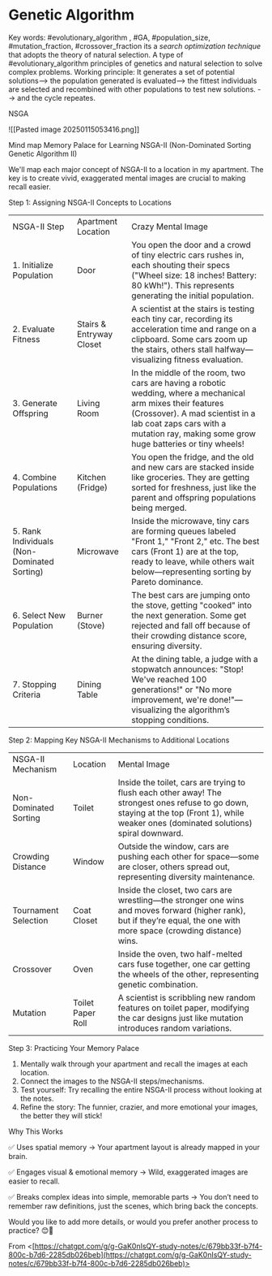 
# Genetic Algorithm
Key words: #evolutionary_algorithm , #GA, #population_size, #mutation_fraction, #crossover_fraction 
its a *search optimization technique* that adopts the theory of natural selection. 
A type of #evolutionary_algorithm 
principles of genetics and natural selection to solve complex problems.
Working principle:
It generates a set of potential solutions--> the population generated is evaluated--> the fittest individuals are selected and recombined with other populations to test new solutions. --> and the cycle repeates.


NSGA

![[Pasted image 20250115053416.png]]




Mind map
Memory Palace for Learning NSGA-II (Non-Dominated Sorting Genetic Algorithm II)

We'll map each major concept of NSGA-II to a location in my apartment. The key is to create vivid, exaggerated mental images are crucial to making recall easier.

Step 1: Assigning NSGA-II Concepts to Locations

|                                             |                          |                                                                                                                                                                                                                                         |
| ------------------------------------------- | ------------------------ | --------------------------------------------------------------------------------------------------------------------------------------------------------------------------------------------------------------------------------------- |
| NSGA-II Step                                | Apartment Location       | Crazy Mental Image                                                                                                                                                                                                                      |
| 1. Initialize Population                    | Door                     | You open the door and a crowd of tiny electric cars rushes in, each shouting their specs ("Wheel size: 18 inches! Battery: 80 kWh!"). This represents generating the initial population.                                                |
| 2. Evaluate Fitness                         | Stairs & Entryway Closet | A scientist at the stairs is testing each tiny car, recording its acceleration time and range on a clipboard. Some cars zoom up the stairs, others stall halfway—visualizing fitness evaluation.                                        |
| 3. Generate Offspring                       | Living Room              | In the middle of the room, two cars are having a robotic wedding, where a mechanical arm mixes their features (Crossover). A mad scientist in a lab coat zaps cars with a mutation ray, making some grow huge batteries or tiny wheels! |
| 4. Combine Populations                      | Kitchen (Fridge)         | You open the fridge, and the old and new cars are stacked inside like groceries. They are getting sorted for freshness, just like the parent and offspring populations being merged.                                                    |
| 5. Rank Individuals (Non-Dominated Sorting) | Microwave                | Inside the microwave, tiny cars are forming queues labeled "Front 1," "Front 2," etc. The best cars (Front 1) are at the top, ready to leave, while others wait below—representing sorting by Pareto dominance.                         |
| 6. Select New Population                    | Burner (Stove)           | The best cars are jumping onto the stove, getting "cooked" into the next generation. Some get rejected and fall off because of their crowding distance score, ensuring diversity.                                                       |
| 7. Stopping Criteria                        | Dining Table             | At the dining table, a judge with a stopwatch announces: "Stop! We've reached 100 generations!" or "No more improvement, we're done!"—visualizing the algorithm’s stopping conditions.                                                  |

Step 2: Mapping Key NSGA-II Mechanisms to Additional Locations

|   |   |   |
|---|---|---|
|NSGA-II Mechanism|Location|Mental Image|
|Non-Dominated Sorting|Toilet|Inside the toilet, cars are trying to flush each other away! The strongest ones refuse to go down, staying at the top (Front 1), while weaker ones (dominated solutions) spiral downward.|
|Crowding Distance|Window|Outside the window, cars are pushing each other for space—some are closer, others spread out, representing diversity maintenance.|
|Tournament Selection|Coat Closet|Inside the closet, two cars are wrestling—the stronger one wins and moves forward (higher rank), but if they’re equal, the one with more space (crowding distance) wins.|
|Crossover|Oven|Inside the oven, two half-melted cars fuse together, one car getting the wheels of the other, representing genetic combination.|
|Mutation|Toilet Paper Roll|A scientist is scribbling new random features on toilet paper, modifying the car designs just like mutation introduces random variations.|

Step 3: Practicing Your Memory Palace

1. Mentally walk through your apartment and recall the images at each location.
2. Connect the images to the NSGA-II steps/mechanisms.
3. Test yourself: Try recalling the entire NSGA-II process without looking at the notes.
4. Refine the story: The funnier, crazier, and more emotional your images, the better they will stick!

Why This Works

✅ Uses spatial memory → Your apartment layout is already mapped in your brain.

✅ Engages visual & emotional memory → Wild, exaggerated images are easier to recall.

✅ Breaks complex ideas into simple, memorable parts → You don’t need to remember raw definitions, just the scenes, which bring back the concepts.

Would you like to add more details, or would you prefer another process to practice? 😊🚀

From <[https://chatgpt.com/g/g-GaK0nIsQY-study-notes/c/679bb33f-b7f4-800c-b7d6-2285db026beb](https://chatgpt.com/g/g-GaK0nIsQY-study-notes/c/679bb33f-b7f4-800c-b7d6-2285db026beb)>




